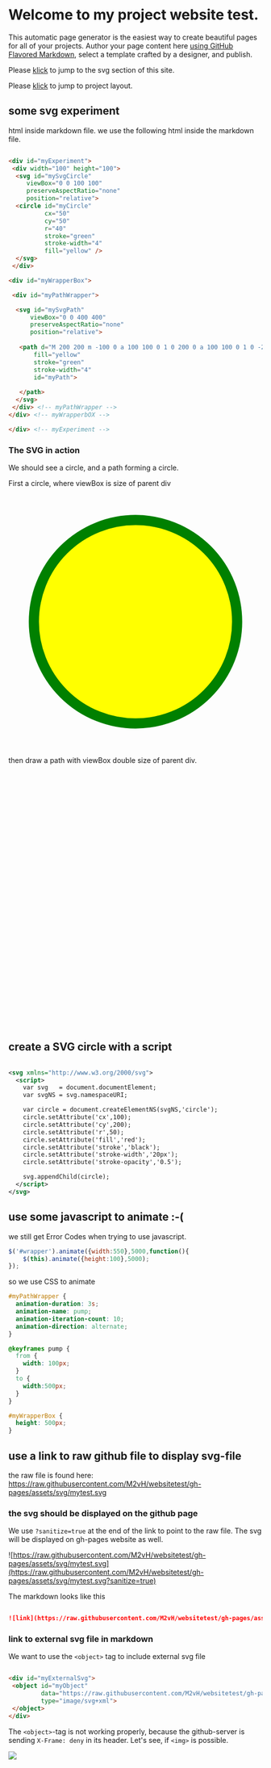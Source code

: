# Welcome to my project website test.
 This automatic page generator is the easiest way to create beautiful pages for all of your projects. Author your page content here [using GitHub Flavored Markdown](https://guides.github.com/features/mastering-markdown/), select a template crafted by a designer, and publish.

Please [klick](https://m2vh.github.io/websitetest/#myExperiment) to jump to the svg section of this site.

Please [klick](./mytest) to jump to project layout.

 
## some svg experiment

html inside markdown file. we use the following html inside the markdown file.

```html

<div id="myExperiment">
 <div width="100" height="100">
  <svg id="mySvgCircle"  
     viewBox="0 0 100 100" 
     preserveAspectRatio="none"
     position="relative">
  <circle id="myCircle" 
          cx="50" 
          cy="50" 
          r="40" 
          stroke="green" 
          stroke-width="4" 
          fill="yellow" />
  </svg>
 </div>

<div id="myWrapperBox">

 <div id="myPathWrapper">

  <svg id="mySvgPath" 
      viewBox="0 0 400 400" 
      preserveAspectRatio="none"
      position="relative">
     
   <path d="M 200 200 m -100 0 a 100 100 0 1 0 200 0 a 100 100 0 1 0 -200 0" 
       fill="yellow" 
       stroke="green" 
       stroke-width="4" 
       id="myPath">
       
   </path>
  </svg>
 </div> <!-- myPathWrapper -->
</div> <!-- myWrapperbOX -->

</div> <!-- myExperiment -->

```

### The SVG in action

We should see a circle, and a path forming a circle.

First a circle, where viewBox is size of parent div

<div id="myExperiment">
 <div width="100" height="100">
  <svg id="mySvgCircle"  
     viewBox="0 0 100 100" 
     preserveAspectRatio="none"
     position="relative">
  <circle id="myCircle" 
          cx="50" 
          cy="50" 
          r="40" 
          stroke="green" 
          stroke-width="4" 
          fill="yellow" />
  </svg>
 </div>

then draw a path with viewBox double size of parent div.

<div id="myWrapperBox">

 <div id="myPathWrapper">

  <svg id="mySvgPath" 
      viewBox="0 0 400 400" 
      preserveAspectRatio="none"
      position="relative">
     
  <path d="M 200 200 m -100 0 a 100 100 0 1 0 200 0 a 100 100 0 1 0 -200 0" 
       fill="yellow" 
       stroke="green" 
       stroke-width="4" 
       id="myPath">
       
 </path>
 </svg>
</div> <!-- myPathWrapper -->
</div> <!-- myWrapperbOX -->
</div>

## create a SVG circle with a script

```xml

<svg xmlns="http://www.w3.org/2000/svg">
  <script>
    var svg   = document.documentElement;
    var svgNS = svg.namespaceURI;

    var circle = document.createElementNS(svgNS,'circle');
    circle.setAttribute('cx',100);
    circle.setAttribute('cy',200);
    circle.setAttribute('r',50);
    circle.setAttribute('fill','red');
    circle.setAttribute('stroke','black');
    circle.setAttribute('stroke-width','20px');
    circle.setAttribute('stroke-opacity','0.5');

    svg.appendChild(circle);
  </script>
</svg>

```

## use some javascript to animate :-(

we still get Error Codes when trying to use javascript.

```javascript
$('#wrapper').animate({width:550},5000,function(){
    $(this).animate({height:100},5000);
});
```

so we use CSS to animate

```css
#myPathWrapper {
  animation-duration: 3s;
  animation-name: pump;
  animation-iteration-count: 10;
  animation-direction: alternate;
}

@keyframes pump {
  from {
    width: 100px;
  }
  to {
    width:500px;
  }
}

#myWrapperBox {
  height: 500px;
}

```


## use a link to raw github file to display svg-file 

the raw file is found here: https://raw.githubusercontent.com/M2vH/websitetest/gh-pages/assets/svg/mytest.svg

### the svg should be displayed on the github page

We use `?sanitize=true` at the end of the link to point to the raw file.
The svg will be displayed on gh-pages website as well.

![https://raw.githubusercontent.com/M2vH/websitetest/gh-pages/assets/svg/mytest.svg](https://raw.githubusercontent.com/M2vH/websitetest/gh-pages/assets/svg/mytest.svg?sanitize=true)

The markdown looks like this

```markdown

![link](https://raw.githubusercontent.com/M2vH/websitetest/gh-pages/assets/svg/mytest.svg?sanitize=true)

```

### link to external svg file in markdown

We want to use the `<object>` tag to include external svg file

```markdown

<div id="myExternalSvg">
 <object id="myObject"
         data="https://raw.githubusercontent.com/M2vH/websitetest/gh-pages/assets/svg/mytest.svg"
         type="image/svg+xml">
 </object>
</div>

```

The `<object>`-tag is not working properly, because the github-server is sending `X-Frame: deny` in its header.
Let's see, if `<img>` is  possible.

<div id="myExternalSvg">
 <img id="myObject" src="https://raw.githubusercontent.com/M2vH/websitetest/gh-pages/assets/svg/mytest.svg?sanitize=true">
</div>

